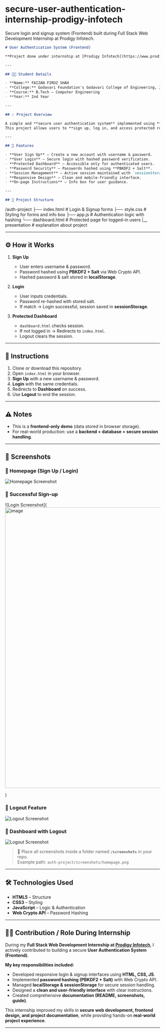# secure-user-authentication-internship-prodigy-infotech
Secure login and signup system (Frontend) built during Full Stack Web Development Internship at Prodigy Infotech.

```markdown
# User Authentication System (Frontend)

**Project done under internship at [Prodigy Infotech](https://www.prodigyinfotech.com/) as a Full Stack Web Developer.**

---

## 👨‍🎓 Student Details

- **Name:** FAIZAN FIROZ SHAH 
- **College:** Godavari Foundation's Godavari College of Engineering, Jalgaon  
- **Course:** B.Tech – Computer Engineering  
- **Year:** 2nd Year  

---

## 💡 Project Overview

A simple and **secure user authentication system** implemented using **HTML, CSS, and JavaScript**.  
This project allows users to **sign up, log in, and access protected routes** (Dashboard) using secure password hashing with **PBKDF2**.

---

## 🔑 Features

- **User Sign Up** – Create a new account with username & password.  
- **User Login** – Secure login with hashed password verification.  
- **Protected Dashboard** – Accessible only for authenticated users.  
- **Password Security** – Passwords hashed using **PBKDF2 + Salt**.  
- **Session Management** – Active session maintained with `sessionStorage`.  
- **Responsive Design** – Clean and mobile-friendly interface.  
- **On-page Instructions** – Info box for user guidance.  

---

## 📂 Project Structure

```

/auth-project
├── index.html       # Login & Signup forms
├── style.css        # Styling for forms and info box
├── app.js           # Authentication logic with hashing
└── dashboard.html   # Protected page for logged-in users
|__ presentation     # explanation about project

---

## ⚙️ How it Works

1. **Sign Up**  
   - User enters username & password.  
   - Password hashed using **PBKDF2 + Salt** via Web Crypto API.  
   - Hashed password & salt stored in **localStorage**.  

2. **Login**  
   - User inputs credentials.  
   - Password re-hashed with stored salt.  
   - If match → Login successful, session saved in **sessionStorage**.  

3. **Protected Dashboard**  
   - `dashboard.html` checks session.  
   - If not logged in → Redirects to `index.html`.  
   - Logout clears the session.  

---

## 📝 Instructions

1. Clone or download this repository.  
2. Open `index.html` in your browser.  
3. **Sign Up** with a new username & password.  
4. **Login** with the same credentials.  
5. Redirects to **Dashboard** on success.  
6. Use **Logout** to end the session.  

---

## ⚠️ Notes

- This is a **frontend-only demo** (data stored in browser storage).  
- For real-world production: use a **backend + database + secure session handling**.  

---

## 🎨 Screenshots

### 🔹 Homepage (Sign Up / Login)
![Homepage Screenshot](<img width="1851" height="895" alt="image" src="https://github.com/user-attachments/assets/7829c456-64c0-4193-bc5f-b1031dd160f7" />
)

### 🔹 Successful Sign-up
![Login Screenshot](<img width="1873" height="911" alt="image" src="https://github.com/user-attachments/assets/ddc41195-ce27-4f3b-8a10-7c48413f8aaf" />

)

### 🔹 Logout Feature
![Logout Screenshot](<img width="1856" height="900" alt="image" src="https://github.com/user-attachments/assets/f5764930-5b1d-4d08-88b0-fc3fcfd70228" />
)

### 🔹 Dashboard with Logout
![Logout Screenshot](<img width="1856" height="900" alt="image" src="https://github.com/user-attachments/assets/f5764930-5b1d-4d08-88b0-fc3fcfd70228" />
)

> 📌 Place all screenshots inside a folder named **`/screenshots`** in your repo.  
> Example path: `auth-project/screenshots/homepage.png`

---

## 🛠️ Technologies Used

- **HTML5** – Structure  
- **CSS3** – Styling  
- **JavaScript** – Logic & Authentication  
- **Web Crypto API** – Password Hashing  

---

## 👨‍💻 Contribution / Role During Internship  

During my **Full Stack Web Development Internship at [Prodigy Infotech](https://www.prodigyinfotech.com/)**, I actively contributed to building a secure **User Authentication System (Frontend)**.  

**My key responsibilities included:**  
- Developed responsive login & signup interfaces using **HTML, CSS, JS**.  
- Implemented **password hashing (PBKDF2 + Salt)** with Web Crypto API.  
- Managed **localStorage & sessionStorage** for secure session handling.  
- Designed a **clean and user-friendly interface** with clear instructions.  
- Created comprehensive **documentation (README, screenshots, guide)**.  

This internship improved my skills in **secure web development, frontend design, and project documentation**, while providing hands-on **real-world project experience**.  

---
